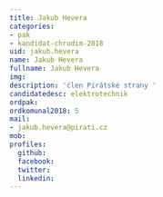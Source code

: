 ```yaml
---
title: Jakub Hevera
categories:
- pak
- kandidat-chrudim-2018
uid: jakub.hevera
name: Jakub Hevera
fullname: Jakub Hevera
img: 
description: 'ćlen Pirátské strany '
candidatedesc: elektrotechnik
ordpak: 
ordkomunal2018: 5
mail:
- jakub.hevera@pirati.cz
mob: 
profiles:
  github: 
  facebook: 
  twitter: 
  linkedin: 
---
```



